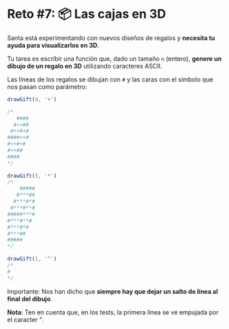 # Reto #7: 📦 Las cajas en 3D

Santa está experimentando con nuevos diseños de regalos y **necesita tu ayuda para visualizarlos en 3D**.

Tu tarea es escribir una función que, dado un tamaño `n` (entero), **genere un dibujo de un regalo en 3D** utilizando caracteres ASCII.

Las líneas de los regalos se dibujan con `#` y las caras con el símbolo que nos pasan como parámetro:


```js
drawGift(4, '+')

/*
   ####
  #++##
 #++#+#
####++#
#++#+#
#++##
####
*/

drawGift(5, '*')
/*
    #####
   #***##
  #***#*#
 #***#**#
#####***#
#***#**#
#***#*#
#***##
#####
*/

drawGift(1, '^')
/*
#
*/
```

Importante: Nos han dicho que **siempre hay que dejar un salto de línea al final del dibujo**.

**Nota**: Ten en cuenta que, en los tests, la primera línea se ve empujada por el caracter ".